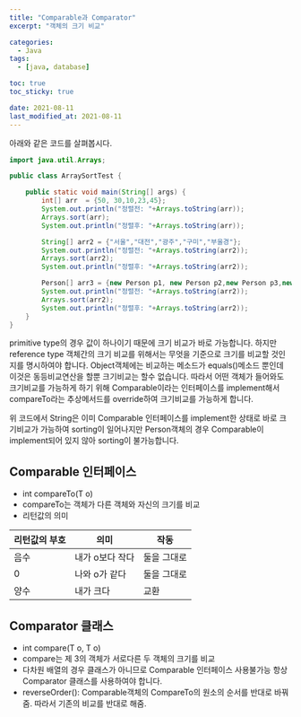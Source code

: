 ```yaml
---
title: "Comparable과 Comparator"
excerpt: "객체의 크기 비교"

categories:
  - Java
tags:
  - [java, database]

toc: true
toc_sticky: true

date: 2021-08-11
last_modified_at: 2021-08-11
---
```


아래와 같은 코드를 살펴봅시다.

```java
import java.util.Arrays;

public class ArraySortTest {

	public static void main(String[] args) {
		int[] arr  = {50, 30,10,23,45};
		System.out.println("정렬전: "+Arrays.toString(arr));
		Arrays.sort(arr);
		System.out.println("정렬후: "+Arrays.toString(arr));

		String[] arr2 = {"서울","대전","광주","구미","부울경"};
		System.out.println("정렬전: "+Arrays.toString(arr2));
		Arrays.sort(arr2);
		System.out.println("정렬후: "+Arrays.toString(arr2));

        Person[] arr3 = {new Person p1, new Person p2,new Person p3,new Person p4};
		System.out.println("정렬전: "+Arrays.toString(arr2));
		Arrays.sort(arr2);
		System.out.println("정렬후: "+Arrays.toString(arr2));
	}
}
```

primitive type의 경우 값이 하나이기 때문에 크기 비교가 바로 가능합니다. 하지만 reference type 객체간의 크기 비교를 위해서는 무엇을 기준으로 크기를 비교할 것인지를 명시하여야 합니다. Object객체에는 비교하는 메소드가 equals()메소드 뿐인데 이것은 동등비교연산을 할뿐 크기비교는 할수 없습니다. 따라서 어떤 객체가 들어와도 크기비교를 가능하게 하기 위해 Comparable이라는 인터페이스를 implement해서 compareTo라는 추상메서드를 override하여 크기비교를 가능하게 합니다.

위 코드에서 String은 이미 Comparable 인터페이스를 implement한 상태로 바로 크기비교가 가능하여 sorting이 일어나지만 Person객체의 경우 Comparable이 implement되어 있지 않아 sorting이 불가능합니다.

## Comparable<T> 인터페이스

- int compareTo(T o)
- compareTo는 객체가 다른 객체와 자신의 크기를 비교
- 리턴값의 의미

| 리턴값의 부호 | 의미            | 작동        |
| ------------- | --------------- | ----------- |
| 음수          | 내가 o보다 작다 | 둘을 그대로 |
| 0             | 나와 o가 같다   | 둘을 그대로 |
| 양수          | 내가 크다       | 교환        |

## Comparator 클래스

- int compare(T o, T o)
- compare는 제 3의 객체가 서로다른 두 객체의 크기를 비교
- 다차원 배열의 경우 클래스가 아니므로 Comparable 인터페이스 사용불가능 항상 Comparator 클래스를 사용하여야 합니다.
- reverseOrder(): Comparable객체의 CompareTo의 원소의 순서를 반대로 바꿔줌. 따라서 기존의 비교를 반대로 해줌.
